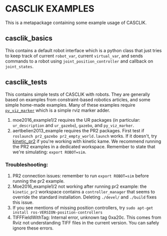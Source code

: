 # CASCLIK EXAMPLES
This is a metapackage containing some example usage of CASCLIK.

## casclik_basics
This contains a default robot interface which is a python class that just tries to keep track of current `robot_var`, current `virtual_var`, and sends commands to a robot using `joint_position_controller` and callback on `joint_states`.

## casclik_tests
This contains simple tests of CASCLIK with robots. They are generally based on examples from constraint-based robotics articles, and some simple home-made examples. Many of these examples require [`py_viz_marker`](https://github.com/mahaarbo/py_viz_marker) which is a simple rviz marker adder.

1. moe2016_example1/2 requires the UR packages (in particular: `ur_description` and `ur_gazebo`), `gazebo`, and `py_viz_marker`.
2. aertbelien2013_example requires the PR2 packages. First test if `roslaunch pr2_gazebo pr2_empty_world.launch` works. If it doesn't, try [kinetic_pr2](https://github.com/RichardKelley/kinetic_pr2) if you're working with kinetic kame. We recommend running the PR2 examples in a dedicated workspace. Remember to state that we're simulating: `export ROBOT=sim`.


### Troubleshooting:
1. PR2 connection issues: remember to run `export ROBOT=sim` before running the pr2 example.
2. Moe2016_example1/2 not working after running pr2 example: the `kinetic_pr2` workspace contains a `controller_manager` that seems to override the standard installation. Deleting `./devel/` and `./build` fixes this issue.
3. If you see mentions of missing position controllers, try `sudo apt-get install ros-VERSION-position-controllers`
4. TIFFFieldWithTag: Internal error, unknown tag 0xa20c. This comes from Rviz not understanding TIFF files in the current version. You can safely ignore these errors.
